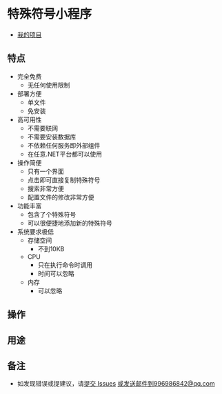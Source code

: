 ﻿# 特殊符号小程序
+ [我的项目](../../../proj/)
## 特点
+ 完全免费
	+ 无任何使用限制
+ 部署方便
	+ 单文件
	+ 免安装
+ 高可用性
	+ 不需要联网
    + 不需要安装数据库
    + 不依赖任何服务即外部组件
	+ 在任意.NET平台都可以使用
+ 操作简便
    + 只有一个界面
	+ 点击即可直接复制特殊符号
    + 搜索非常方便
	+ 配置文件的修改非常方便
+ 功能丰富
	+ 包含了个特殊符号
	+ 可以很便捷地添加新的特殊符号
+ 系统要求极低
	+ 存储空间
		+ 不到10KB
	+ CPU
		+ 只在执行命令时调用
		+ 时间可以忽略
	+ 内存
		+ 可以忽略
## 操作
## 用途
## 备注
+ 如发现错误或提建议，请[提交 Issues](../../issues) 或发送邮件到996986842@qq.com